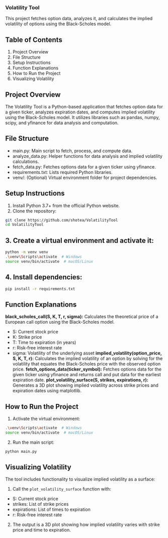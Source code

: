 ### Volatility Tool
This project fetches option data, analyzes it, and calculates the implied volatility of options using the Black-Scholes model.
## Table of Contents
1. Project Overview
2. File Structure
3. Setup Instructions
4. Function Explanations
5. How to Run the Project
6. Visualizing Volatility

## Project Overview
The Volatility Tool is a Python-based application that fetches option data for a given ticker, analyzes expiration dates, and computes implied volatility using the Black-Scholes model. It utilizes libraries such as pandas, numpy, scipy, and yfinance for data analysis and computation.

## File Structure
- main.py: Main script to fetch, process, and compute data.
- analyze_data.py: Helper functions for data analysis and implied volatility calculations.
- fetch_data.py: Fetches options data for a given ticker using yfinance.
- requirements.txt: Lists required Python libraries.
- venv/: (Optional) Virtual environment folder for project dependencies.

## Setup Instructions
1. Install Python 3.7+ from the official Python website.
2. Clone the repository:
```bash
git clone https://github.com/shotea/VolatilityTool
cd VolatilityTool
```
## 3. Create a virtual environment and activate it:
```bash
python -m venv venv
.\venv\Scripts\activate  # Windows
source venv/bin/activate  # macOS/Linux
```
## 4. Install dependencies:
```bash
pip install -r requirements.txt
```
## Function Explanations
**black_scholes_call(S, K, T, r, sigma):**
Calculates the theoretical price of a European call option using the Black-Scholes model.
- S: Current stock price
- K: Strike price
- T: Time to expiration (in years)
- r: Risk-free interest rate
- sigma: Volatility of the underlying asset
**implied_volatility(option_price, S, K, T, r):**
Calculates the implied volatility of an option by solving for the volatility that equates the Black-Scholes price with the observed option price.
**fetch_options_data(ticker_symbol):**
Fetches options data for the given ticker using yfinance and returns call and put data for the earliest expiration date.
**plot_volatility_surface(S, strikes, expirations, r):**
Generates a 3D plot showing implied volatility across strike prices and expiration dates using matplotlib.
## How to Run the Project
1. Activate the virtual environment:
```bash
.\venv\Scripts\activate  # Windows
source venv/bin/activate  # macOS/Linux
```
2. Run the main script:
```bash
python main.py
```
## Visualizing Volatility
The tool includes functionality to visualize implied volatility as a surface:
1. Call the `plot_volatility_surface` function with:
- S: Current stock price
- strikes: List of strike prices
- expirations: List of times to expiration
- r: Risk-free interest rate
2. The output is a 3D plot showing how implied volatility varies with strike price and time to expiration.
